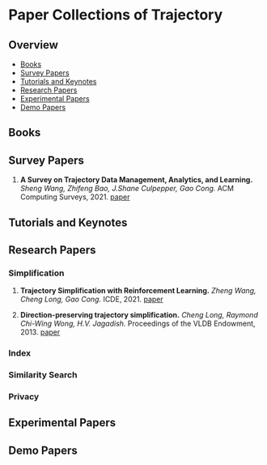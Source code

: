 # Paper Collections of Trajectory


## Overview
* [Books](#Books)
* [Survey Papers](#Survey-Papers)
* [Tutorials and Keynotes](#Tutorials-and-Keynotes)
* [Research Papers](#Research-Papers)
* [Experimental Papers](#Experimental-Papers)
* [Demo Papers](#Demo-Papers)

## Books

## Survey Papers

1. **A Survey on Trajectory Data Management, Analytics, and Learning.**
*Sheng Wang, Zhifeng Bao, J.Shane Culpepper, Gao Cong.* ACM Computing Surveys, 2021. [paper](https://arxiv.org/pdf/2003.11547.pdf)

## Tutorials and Keynotes

## Research Papers

### Simplification

1. **Trajectory Simplification with Reinforcement Learning.**
*Zheng Wang, Cheng Long, Gao Cong.* ICDE, 2021. [paper](https://doi.org/10.1109/ICDE51399.2021.00065)

2. **Direction-preserving trajectory simplification.**
*Cheng Long, Raymond Chi-Wing Wong, H.V. Jagadish.* Proceedings of the VLDB Endowment, 2013. [paper](http://www.vldb.org/pvldb/vol6/p949-long.pdf)


### Index

### Similarity Search

### Privacy

## Experimental Papers

## Demo Papers
